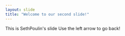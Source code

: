 ```yaml
---
layout: slide
title: "Welcome to our second slide!"
---
```


This is SethPoulin's slide
Use the left arrow to go back!
